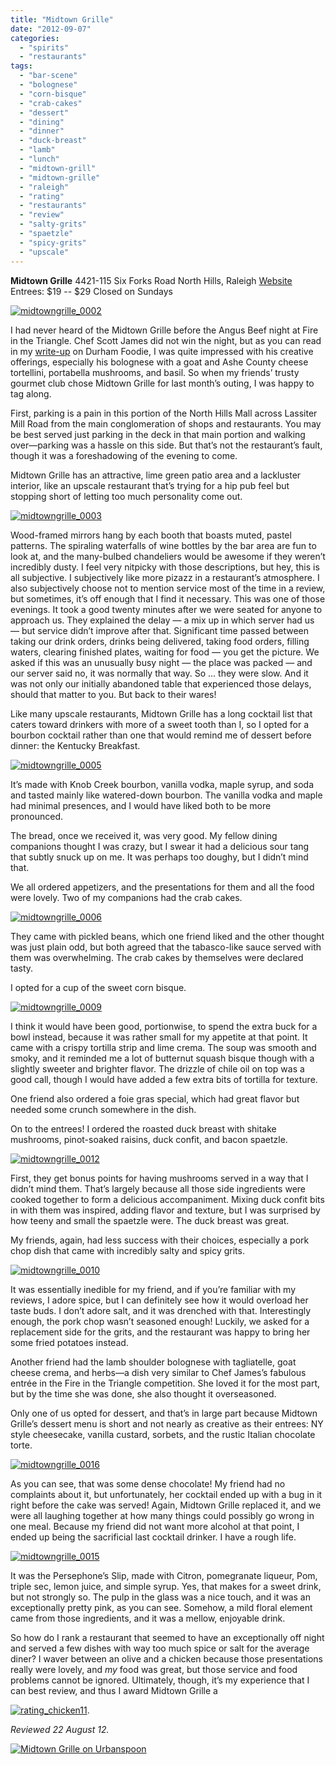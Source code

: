 ```yaml
---
title: "Midtown Grille"
date: "2012-09-07"
categories:
  - "spirits"
  - "restaurants"
tags:
  - "bar-scene"
  - "bolognese"
  - "corn-bisque"
  - "crab-cakes"
  - "dessert"
  - "dining"
  - "dinner"
  - "duck-breast"
  - "lamb"
  - "lunch"
  - "midtown-grill"
  - "midtown-grille"
  - "raleigh"
  - "rating"
  - "restaurants"
  - "review"
  - "salty-grits"
  - "spaetzle"
  - "spicy-grits"
  - "upscale"
---
```


**Midtown Grille** 4421-115 Six Forks Road North Hills, Raleigh [Website](http://themidtowngrille.com/) Entrees: $19 -- $29 Closed on Sundays

[![](http://s3.amazonaws.com/thegourmez-wpmedia/2012/09/midtowngrille_0002.jpg "midtowngrille_0002")](http://s3.amazonaws.com/thegourmez-wpmedia/2012/09/midtowngrille_0002.jpg)

I had never heard of the Midtown Grille before the Angus Beef night at Fire in the Triangle. Chef Scott James did not win the night, but as you can read in my [write-up](http://johannakramer.com/2012/07/12/competition-dining-quarterfinal-2-ryan-payne-vs-scott-james/) on Durham Foodie, I was quite impressed with his creative offerings, especially his bolognese with a goat and Ashe County cheese tortellini, portabella mushrooms, and basil. So when my friends’ trusty gourmet club chose Midtown Grille for last month’s outing, I was happy to tag along.

First, parking is a pain in this portion of the North Hills Mall across Lassiter Mill Road from the main conglomeration of shops and restaurants. You may be best served just parking in the deck in that main portion and walking over—parking was a hassle on this side. But that’s not the restaurant’s fault, though it was a foreshadowing of the evening to come.

Midtown Grille has an attractive, lime green patio area and a lackluster interior, like an upscale restaurant that’s trying for a hip pub feel but stopping short of letting too much personality come out.

[![](http://s3.amazonaws.com/thegourmez-wpmedia/2012/09/midtowngrille_0003.jpg "midtowngrille_0003")](http://s3.amazonaws.com/thegourmez-wpmedia/2012/09/midtowngrille_0003.jpg)

Wood-framed mirrors hang by each booth that boasts muted, pastel patterns. The spiraling waterfalls of wine bottles by the bar area are fun to look at, and the many-bulbed chandeliers would be awesome if they weren’t incredibly dusty. I feel very nitpicky with those descriptions, but hey, this is all subjective. I subjectively like more pizazz in a restaurant’s atmosphere. I also subjectively choose not to mention service most of the time in a review, but sometimes, it’s off enough that I find it necessary. This was one of those evenings. It took a good twenty minutes after we were seated for anyone to approach us. They explained the delay — a mix up in which server had us — but service didn’t improve after that. Significant time passed between taking our drink orders, drinks being delivered, taking food orders, filling waters, clearing finished plates, waiting for food — you get the picture. We asked if this was an unusually busy night — the place was packed — and our server said no, it was normally that way. So … they were slow. And it was not only our initially abandoned table that experienced those delays, should that matter to you. But back to their wares!

Like many upscale restaurants, Midtown Grille has a long cocktail list that caters toward drinkers with more of a sweet tooth than I, so I opted for a bourbon cocktail rather than one that would remind me of dessert before dinner: the Kentucky Breakfast.

[![](http://s3.amazonaws.com/thegourmez-wpmedia/2012/09/midtowngrille_0005.jpg "midtowngrille_0005")](http://s3.amazonaws.com/thegourmez-wpmedia/2012/09/midtowngrille_0005.jpg)

It’s made with Knob Creek bourbon, vanilla vodka, maple syrup, and soda and tasted mainly like watered-down bourbon. The vanilla vodka and maple had minimal presences, and I would have liked both to be more pronounced.

The bread, once we received it, was very good. My fellow dining companions thought I was crazy, but I swear it had a delicious sour tang that subtly snuck up on me. It was perhaps too doughy, but I didn’t mind that.

We all ordered appetizers, and the presentations for them and all the food were lovely. Two of my companions had the crab cakes.

[![](http://s3.amazonaws.com/thegourmez-wpmedia/2012/09/midtowngrille_0006.jpg "midtowngrille_0006")](http://s3.amazonaws.com/thegourmez-wpmedia/2012/09/midtowngrille_0006.jpg)

They came with pickled beans, which one friend liked and the other thought was just plain odd, but both agreed that the tabasco-like sauce served with them was overwhelming. The crab cakes by themselves were declared tasty.

I opted for a cup of the sweet corn bisque.

[![](http://s3.amazonaws.com/thegourmez-wpmedia/2012/09/midtowngrille_0009.jpg "midtowngrille_0009")](http://s3.amazonaws.com/thegourmez-wpmedia/2012/09/midtowngrille_0009.jpg)

I think it would have been good, portionwise, to spend the extra buck for a bowl instead, because it was rather small for my appetite at that point. It came with a crispy tortilla strip and lime crema. The soup was smooth and smoky, and it reminded me a lot of butternut squash bisque though with a slightly sweeter and brighter flavor. The drizzle of chile oil on top was a good call, though I would have added a few extra bits of tortilla for texture.

One friend also ordered a foie gras special, which had great flavor but needed some crunch somewhere in the dish.

On to the entrees! I ordered the roasted duck breast with shitake mushrooms, pinot-soaked raisins, duck confit, and bacon spaetzle.

[![](http://s3.amazonaws.com/thegourmez-wpmedia/2012/09/midtowngrille_0012.jpg "midtowngrille_0012")](http://s3.amazonaws.com/thegourmez-wpmedia/2012/09/midtowngrille_0012.jpg)

First, they get bonus points for having mushrooms served in a way that I didn’t mind them. That’s largely because all those side ingredients were cooked together to form a delicious accompaniment. Mixing duck confit bits in with them was inspired, adding flavor and texture, but I was surprised by how teeny and small the spaetzle were. The duck breast was great.

My friends, again, had less success with their choices, especially a pork chop dish that came with incredibly salty and spicy grits.

[![](http://s3.amazonaws.com/thegourmez-wpmedia/2012/09/midtowngrille_0010.jpg "midtowngrille_0010")](http://s3.amazonaws.com/thegourmez-wpmedia/2012/09/midtowngrille_0010.jpg)

It was essentially inedible for my friend, and if you’re familiar with my reviews, I adore spice, but I can definitely see how it would overload her taste buds. I don’t adore salt, and it was drenched with that. Interestingly enough, the pork chop wasn’t seasoned enough! Luckily, we asked for a replacement side for the grits, and the restaurant was happy to bring her some fried potatoes instead.

Another friend had the lamb shoulder bolognese with tagliatelle, goat cheese crema, and herbs—a dish very similar to Chef James’s fabulous entrée in the Fire in the Triangle competition. She loved it for the most part, but by the time she was done, she also thought it overseasoned.

Only one of us opted for dessert, and that’s in large part because Midtown Grille’s dessert menu is short and not nearly as creative as their entrees: NY style cheesecake, vanilla custard, sorbets, and the rustic Italian chocolate torte.

[![](http://s3.amazonaws.com/thegourmez-wpmedia/2012/09/midtowngrille_0016.jpg "midtowngrille_0016")](http://s3.amazonaws.com/thegourmez-wpmedia/2012/09/midtowngrille_0016.jpg)[](http://s3.amazonaws.com/thegourmez-wpmedia/2012/09/midtowngrille_0015.jpg)

As you can see, that was some dense chocolate! My friend had no complaints about it, but unfortunately, her cocktail ended up with a bug in it right before the cake was served! Again, Midtown Grille replaced it, and we were all laughing together at how many things could possibly go wrong in one meal. Because my friend did not want more alcohol at that point, I ended up being the sacrificial last cocktail drinker. I have a rough life.

[![](http://s3.amazonaws.com/thegourmez-wpmedia/2012/09/midtowngrille_0015.jpg "midtowngrille_0015")](http://s3.amazonaws.com/thegourmez-wpmedia/2012/09/midtowngrille_0015.jpg)

It was the Persephone’s Slip, made with Citron, pomegranate liqueur, Pom, triple sec, lemon juice, and simple syrup. Yes, that makes for a sweet drink, but not strongly so. The pulp in the glass was a nice touch, and it was an exceptionally pretty pink, as you can see. Somehow, a mild floral element came from those ingredients, and it was a mellow, enjoyable drink.

So how do I rank a restaurant that seemed to have an exceptionally off night and served a few dishes with way too much spice or salt for the average diner? I waver between an olive and a chicken because those presentations really were lovely, and _my_ food was great, but those service and food problems cannot be ignored. Ultimately, though, it’s my experience that I can best review, and thus I award Midtown Grille a

[![](http://s3.amazonaws.com/thegourmez-wpmedia/2009/02/rating_chicken11.gif "rating_chicken11")](http://s3.amazonaws.com/thegourmez-wpmedia/2009/02/rating_chicken11.gif).

_Reviewed 22 August 12._

[![Midtown Grille on Urbanspoon](http://www.urbanspoon.com/b/link/1591496/minilink.gif)](http://www.urbanspoon.com/r/25/1591496/restaurant/North-Raleigh/Midtown-Grille-Raleigh)
